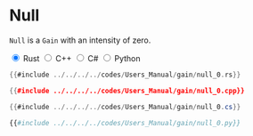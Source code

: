 # Null

`Null` is a `Gain` with an intensity of zero.

<div class="tabs">
<input id="rust_tab_api" type="radio" class="tab" name="tab_api" checked>
<label class="tab_item" n=4 for="rust_tab_api">Rust</label>
<input id="cpp_tab_api" type="radio" class="tab" name="tab_api">
<label class="tab_item" n=4 for="cpp_tab_api">C++</label>
<input id="cs_tab_api" type="radio" class="tab" name="tab_api">
<label class="tab_item" n=4 for="cs_tab_api">C#</label>
<input id="python_tab_api" type="radio" class="tab" name="tab_api">
<label class="tab_item" n=4 for="python_tab_api">Python</label>

```rust
{{#include ../../../../codes/Users_Manual/gain/null_0.rs}}
```

```cpp
{{#include ../../../../codes/Users_Manual/gain/null_0.cpp}}
```

```cs
{{#include ../../../../codes/Users_Manual/gain/null_0.cs}}
```

```python
{{#include ../../../../codes/Users_Manual/gain/null_0.py}}
```
</div>
